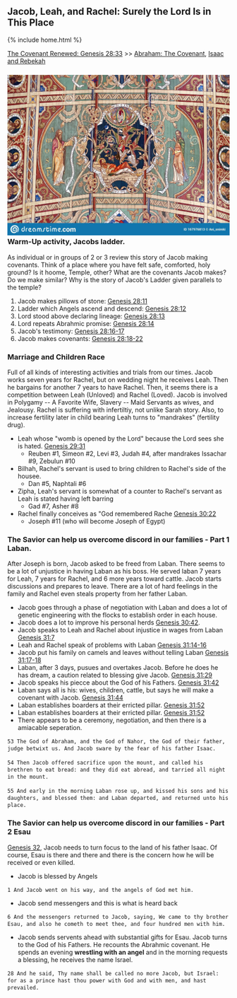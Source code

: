 ## Jacob, Leah, and Rachel: Surely the Lord Is in This Place

{% include home.html %}

[The Covenant Renewed: Genesis 28:33](https://www.churchofjesuschrist.org/study/manual/come-follow-me-for-sunday-school-old-testament-2022/10?lang=eng) >> <a href="/docs/otlessons/abrahamcovenant">Abraham: The Covenant</a>, <a href="/docs/otlessons/isaac_rebekah">Isaac and Rebekah</a>

### ![abraham](/docs/assets/images/jacobsladder.jpeg) Warm-Up activity, Jacobs ladder.
As individual or in groups of 2 or 3 review this story of Jacob making covenants.  Think of a place where you have felt safe, comforted, holy ground? Is it hoome, Temple, other?  What are the covenants Jacob makes?  Do we make similar?  Why is the story of Jacob's Ladder given parallels to the temple?
1. Jacob makes pillows of stone: [Genesis 28:11](https://abn.churchofjesuschrist.org/study/scriptures/ot/gen/28.11?lang=eng#p10)
2. Ladder which Angels ascend and descend: [Genesis 28:12](https://abn.churchofjesuschrist.org/study/scriptures/ot/gen/28.12?lang=eng#p11)
3. Lord stood above declaring lineage: [Genesis 28:13](https://abn.churchofjesuschrist.org/study/scriptures/ot/gen/28.13?lang=eng#p12)
4. Lord repeats Abrahmic promise: [Genesis 28:14](https://abn.churchofjesuschrist.org/study/scriptures/ot/gen/28.14?lang=eng#p13)
5. Jacob's testimony: [Genesis 28:16-17](https://abn.churchofjesuschrist.org/study/scriptures/ot/gen/28.16-17?lang=eng#p15)
6. Jacob makes covenants: [Genesis 28:18-22](https://abn.churchofjesuschrist.org/study/scriptures/ot/gen/28.18-22?lang=eng#p17)

### Marriage and Children Race
Full of all kinds of interesting activities and trials from our times.  Jacob works seven years for Rachel, but on wedding night he receives Leah.  Then he bargains for another 7 years to have Rachel.  Then, it seems there is a competition between Leah (Unloved) and Rachel (Loved).  Jacob is involved in Polygamy -- A Favorite Wife, Slavery -- Maid Servants as wives, and Jealousy.   Rachel is suffering with infertiltiy, not unlike Sarah story.  Also, to increase fertility later in child bearing Leah turns to "mandrakes" (fertility drug).
* Leah whose "womb is opened by the Lord" because the Lord sees she is hated.  [Genesis 29:31](https://abn.churchofjesuschrist.org/study/scriptures/ot/gen/29.31?lang=eng#p28)
    * Reuben #1, Simeon #2, Levi #3, Judah #4, after mandrakes Issachar #9, Zebulun #10
* Bilhah, Rachel's servant is used to bring children to Rachel's side of the housee.
    * Dan #5, Naphtali #6
* Zipha, Leah's servant is somewhat of a counter to Rachel's servant as Leah is stated having left barring
    * Gad #7, Asher #8
* Rachel finally conceives as "God remembered Rache [Genesis 30:22](https://abn.churchofjesuschrist.org/study/scriptures/ot/gen/30.22?lang=eng#p21)
    * Joseph #11 (who will become Joseph of Egypt)

### The Savior can help us overcome discord in our families - Part 1 Laban.
After Joseph is born, Jacob asked to be freed from Laban.  There seems to be a lot of unjustice in having Laban as his boss.  He served laban 7 years for Leah, 7 years for Rachel, and 6 more years toward cattle.  Jacob starts discussions and prepares to leave.  There are a lot of hard feelings in the family and Rachel even steals property from her father Laban.  
* Jacob goes through a phase of negotiation with Laban and does a lot of genetic engineering with the flocks to establish order in each house.  
* Jacob does a lot to improve his personal herds [Genesis 30:42](https://abn.churchofjesuschrist.org/study/scriptures/ot/gen/30.42?lang=eng#p41).  
* Jacob speaks to Leah and Rachel about injustice in wages from Laban [Genesis 31:7](https://abn.churchofjesuschrist.org/study/scriptures/ot/gen/31.7?lang=eng#p6)
* Leah and Rachel speak of problems with Laban [Genesis 31:14-16](https://abn.churchofjesuschrist.org/study/scriptures/ot/gen/31.14-16?lang=eng#p13)
* Jacob put his family on camels and leaves without telling Laban [Genesis 31:17-18](https://abn.churchofjesuschrist.org/study/scriptures/ot/gen/31.17-18?lang=eng#p16)
* Laban, after 3 days, pusues and overtakes Jacob.  Before he does he has dream, a caution related to blessing give Jacob. [Genesis 31:29](https://abn.churchofjesuschrist.org/study/scriptures/ot/gen/31.29?lang=eng#p28)
* Jacob speaks his piecce about the God of his Fathers. [Genesis 31:42](https://abn.churchofjesuschrist.org/study/scriptures/ot/gen/31.42?lang=eng#p41)
* Laban says all is his: wives, children, cattle, but says he will make a covenant with Jacob. [Genesis 31:44](https://abn.churchofjesuschrist.org/study/scriptures/ot/gen/31.44?lang=eng#p43)
* Laban establishes boarders at their erricted pillar. [Genesis 31:52](https://abn.churchofjesuschrist.org/study/scriptures/ot/gen/31.52?lang=eng#p41)
* Laban establishes boarders at their erricted pillar. [Genesis 31:52](https://abn.churchofjesuschrist.org/study/scriptures/ot/gen/31.52?lang=eng#p41)
* There appears to be a ceremony, negotiation, and then there is a amiacable seperation.
```text
53 The God of Abraham, and the God of Nahor, the God of their father, judge betwixt us. And Jacob sware by the fear of his father Isaac.

54 Then Jacob offered sacrifice upon the mount, and called his brethren to eat bread: and they did eat abread, and tarried all night in the mount.

55 And early in the morning Laban rose up, and kissed his sons and his daughters, and blessed them: and Laban departed, and returned unto his place.
```

### The Savior can help us overcome discord in our families - Part 2 Esau
[Genesis 32](https://abn.churchofjesuschrist.org/study/scriptures/ot/gen/32.1?lang=eng#p1), Jacob needs to turn focus to the land of his father Isaac.   Of course, Esau is there and there and there is the concern how he will be received or even killed.  
* Jacob is blessed by Angels 
```text
1 And Jacob went on his way, and the angels of God met him.
```
* Jacob send messengers and this is what is heard back
```text
6 And the messengers returned to Jacob, saying, We came to thy brother Esau, and also he cometh to meet thee, and four hundred men with him.
```
* Jacob sends servents ahead with substantial gifts for Esau.  Jacob turns to the God of his Fathers.   He recounts the Abrahmic covenant.  He spends an evening **wrestling with an angel** and in the morning requests a  blessing, he receives the name Israel.
```text
28 And he said, Thy name shall be called no more Jacob, but Israel: for as a prince hast thou power with God and with men, and hast prevailed.
```


